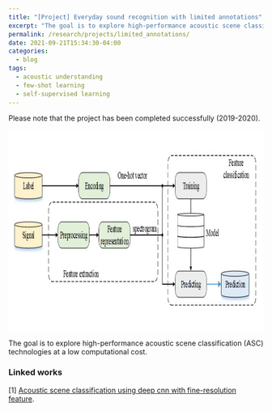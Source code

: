 ```yaml
---
title: "[Project] Everyday sound recognition with limited annotations"
excerpt: "The goal is to explore high-performance acoustic scene classification (ASC) technologies at a low computational cost."
permalink: /research/projects/limited_annotations/
date: 2021-09-21T15:34:30-04:00
categories:
  - blog
tags:
  - acoustic understanding
  - few-shot learning
  - self-supervised learning
---
```

Please note that the project has been completed successfully (2019-2020).

<img src="/assets/images/EASC.jpg" height="400px" width="600px" align="center"/>

The goal is to explore high-performance acoustic scene classification (ASC) technologies at a low computational cost.


### Linked works
[1] [Acoustic scene classification using deep cnn with fine-resolution feature](/research/paper/frcnn/).
